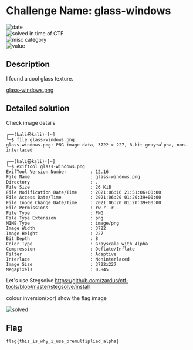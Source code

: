 # Challenge Name: glass-windows



![date](https://img.shields.io/badge/date-16.06.2021-brightgreen.svg)  
![solved in time of CTF](https://img.shields.io/badge/solved-in%20time%20of%20CTF-brightgreen.svg)   
![misc category](https://img.shields.io/badge/category-Misc-blueviolet.svg)   
![value](https://img.shields.io/badge/value-311-blue.svg)  


## Description

I found a cool glass texture.


[glass-windows.png](glass-windows.png)

## Detailed solution

Check image details 

```
┌──(kali㉿kali)-[~]
└─$ file glass-windows.png
glass-windows.png: PNG image data, 3722 x 227, 8-bit gray+alpha, non-interlaced
```

```
┌──(kali㉿kali)-[~]
└─$ exiftool glass-windows.png
ExifTool Version Number         : 12.16
File Name                       : glass-windows.png
Directory                       : .
File Size                       : 26 KiB
File Modification Date/Time     : 2021:06:16 21:51:06+00:00
File Access Date/Time           : 2021:06:20 01:20:39+00:00
File Inode Change Date/Time     : 2021:06:20 01:20:39+00:00
File Permissions                : rw-r--r--
File Type                       : PNG
File Type Extension             : png
MIME Type                       : image/png
Image Width                     : 3722
Image Height                    : 227
Bit Depth                       : 8
Color Type                      : Grayscale with Alpha
Compression                     : Deflate/Inflate
Filter                          : Adaptive
Interlace                       : Noninterlaced
Image Size                      : 3722x227
Megapixels                      : 0.845
```  

Let's use Stegsolve https://github.com/zardus/ctf-tools/blob/master/stegsolve/install 

colour inversion(xor) show the flag image  


![solved](https://user-images.githubusercontent.com/72421091/122659336-13e0b280-d16f-11eb-87ce-fdd21f29dbda.png)


## Flag

```
flag{this_is_why_i_use_premultiplied_alpha}
```
